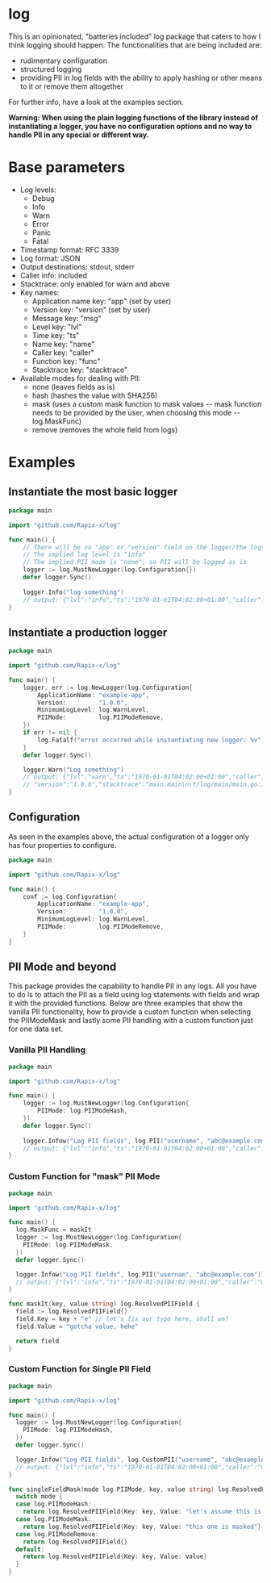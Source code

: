 # log

This is an opinionated, "batteries included" log package that caters to how I think logging
should happen. The functionalities that are being included are:

- rudimentary configuration
- structured logging
- providing PII in log fields with the ability to apply hashing or other means to it or remove them altogether

For further info, have a look at the examples section.

**Warning: When using the plain logging functions of the library instead
of instantiating a logger, you have no configuration options and no way
to handle PII in any special or different way.**

# Base parameters

- Log levels:
  - Debug
  - Info
  - Warn
  - Error
  - Panic
  - Fatal
- Timestamp format: RFC 3339
- Log format: JSON
- Output destinations: stdout, stderr
- Caller info: included
- Stacktrace: only enabled for warn and above
- Key names:
  - Application name key: "app" (set by user)
  - Version key: "version" (set by user)
  - Message key: "msg"
  - Level key: "lvl"
  - Time key: "ts"
  - Name key: "name"
  - Caller key: "caller"
  - Function key: "func"
  - Stacktrace key: "stacktrace"
- Available modes for dealing with PII:
  - none (leaves fields as is)
  - hash (hashes the value with SHA256)
  - mask (uses a custom mask function to mask values -- mask function needs to be provided by the user, when choosing this mode -- log.MaskFunc)
  - remove (removes the whole field from logs)

# Examples

## Instantiate the most basic logger

```go
package main

import "github.com/Rapix-x/log"

func main() {
	// There will be no "app" or "version" field on the logger/the logs
	// The implied log level is "info"
	// The implied PII mode is "none", so PII will be logged as is
	logger := log.MustNewLogger(log.Configuration{})
    defer logger.Sync()
	
    logger.Info("log something")
	// output: {"lvl":"info","ts":"1970-01-01T04:02:00+01:00","caller":"main/main.go:12","func":"main.main","msg":"log something"}
}
```

## Instantiate a production logger

```go
package main

import "github.com/Rapix-x/log"

func main() {
	logger, err := log.NewLogger(log.Configuration{
        ApplicationName: "example-app",
        Version:         "1.0.0",
        MinimumLogLevel: log.WarnLevel,
        PIIMode:         log.PIIModeRemove,
    }) 
    if err != nil {
        log.Fatalf("error occurred while instantiating new logger: %v", err)
    }
    defer logger.Sync()

    logger.Warn("Log something")
	// output: {"lvl":"warn","ts":"1970-01-01T04:02:00+01:00","caller":"main/main.go:19","func":"main.main","msg":"Log something","app":"example-app",
	// "version":"1.0.0","stacktrace":"main.main\n\t/log/main/main.go:17\nruntime.main\n\t/opt/homebrew/Cellar/go/1.19.3/libexec/src/runtime/proc.go:250"}
}
```

## Configuration

As seen in the examples above, the actual configuration of a logger only has four properties to configure.

```go
package main

import "github.com/Rapix-x/log"

func main() {
    conf := log.Configuration{
        ApplicationName: "example-app",
        Version:         "1.0.0",
        MinimumLogLevel: log.WarnLevel,
        PIIMode:         log.PIIModeRemove,
    }
}
```

## PII Mode and beyond

This package provides the capability to handle PII in any logs. All you have to do is to attach the PII
as a field using log statements with fields and wrap it with the provided functions. Below are three examples
that show the vanilla PII functionality, how to provide a custom function when selecting the PIIModeMask
and lastly some PII handling with a custom function just for one data set.

### Vanilla PII Handling

```go
package main

import "github.com/Rapix-x/log"

func main() {
	logger := log.MustNewLogger(log.Configuration{
        PIIMode: log.PIIModeHash,
    })
    defer logger.Sync()
	
    logger.Infow("Log PII fields", log.PII("username", "abc@example.com"))
	// output: {"lvl":"info","ts":"1970-01-01T04:02:00+01:00","caller":"main/main.go:14","func":"main.main","msg":"Log PII fields","username":"9eceb13483d7f187ec014fd6d4854d1420cfc634328af85f51d0323ba8622e21"}
}
```

### Custom Function for "mask" PII Mode

```go
package main

import "github.com/Rapix-x/log"

func main() {
  log.MaskFunc = maskIt
  logger := log.MustNewLogger(log.Configuration{
    PIIMode: log.PIIModeMask,
  })
  defer logger.Sync()

  logger.Infow("Log PII fields", log.PII("usernam", "abc@example.com"))
  // output: {"lvl":"info","ts":"1970-01-01T04:02:00+01:00","caller":"main/main.go:12","func":"main.main","msg":"Log PII fields","username":"gotcha value, hehe"}
}

func maskIt(key, value string) log.ResolvedPIIField {
  field := log.ResolvedPIIField{}
  field.Key = key + "e" // let's fix our typo here, shall we?
  field.Value = "gotcha value, hehe"

  return field
}
```

### Custom Function for Single PII Field

```go
package main

import "github.com/Rapix-x/log"

func main() {
  logger := log.MustNewLogger(log.Configuration{
    PIIMode: log.PIIModeHash,
  })
  defer logger.Sync()

  logger.Infow("Log PII fields", log.CustomPII("username", "abc@example.com", singleFieldMask))
  // output: {"lvl":"info","ts":"1970-01-01T04:02:00+01:00","caller":"main/main.go:11","func":"main.main","msg":"Log PII fields","username":"let's assume this is a hash *coughs in hex*"}
}

func singleFieldMask(mode log.PIIMode, key, value string) log.ResolvedPIIField {
  switch mode {
  case log.PIIModeHash:
    return log.ResolvedPIIField{Key: key, Value: "let's assume this is a hash *coughs in hex*"}
  case log.PIIModeMask:
    return log.ResolvedPIIField{Key: key, Value: "this one is masked"}
  case log.PIIModeRemove:
    return log.ResolvedPIIField{}
  default:
    return log.ResolvedPIIField{Key: key, Value: value}
  }
}
```
